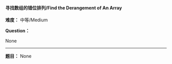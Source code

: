 #### 寻找数组的错位排列/Find the Derangement of An Array
**难度：** 中等/Medium

**Question：** 

None

------

**题目：** 
None
